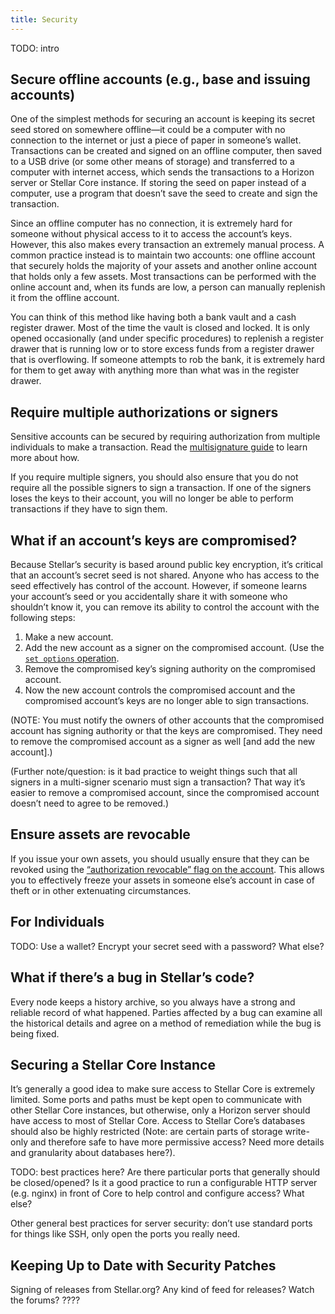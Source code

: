 ```yaml
---
title: Security
---
```


TODO: intro

## Secure offline accounts (e.g., base and issuing accounts)

One of the simplest methods for securing an account is keeping its secret seed stored on somewhere offline—it could be a computer with no connection to the internet or just a piece of paper in someone’s wallet. Transactions can be created and signed on an offline computer, then saved to a USB drive (or some other means of storage) and transferred to a computer with internet access, which sends the transactions to a Horizon server or Stellar Core instance. If storing the seed on paper instead of a computer, use a program that doesn’t save the seed to create and sign the transaction.

Since an offline computer has no connection, it is extremely hard for someone without physical access to it to access the account’s keys. However, this also makes every transaction an extremely manual process. A common practice instead is to maintain two accounts: one offline account that securely holds the majority of your assets and another online account that holds only a few assets. Most transactions can be performed with the online account and, when its funds are low, a person can manually replenish it from the offline account.

You can think of this method like having both a bank vault and a cash register drawer. Most of the time the vault is closed and locked. It is only opened occasionally (and under specific procedures) to replenish a register drawer that is running low or to store excess funds from a register drawer that is overflowing. If someone attempts to rob the bank, it is extremely hard for them to get away with anything more than what was in the register drawer.

## Require multiple authorizations or signers

Sensitive accounts can be secured by requiring authorization from multiple individuals to make a transaction. Read the [multisignature guide](concepts/multi-sig.md) to learn more about how.

If you require multiple signers, you should also ensure that you do not require all the possible signers to sign a transaction. If one of the signers loses the keys to their account, you will no longer be able to perform transactions if they have to sign them.

## What if an account’s keys are compromised?

Because Stellar’s security is based around public key encryption, it’s critical that an account’s secret seed is not shared. Anyone who has access to the seed effectively has control of the account. However, if someone learns your account’s seed or you accidentally share it with someone who shouldn’t know it, you can remove its ability to control the account with the following steps:

1. Make a new account.
2. Add the new account as a signer on the compromised account. (Use the [`set options` operation](../concepts/list-of-operations.md#set-options).
3. Remove the compromised key’s signing authority on the compromised account.
4. Now the new account controls the compromised account and the compromised account’s keys are no longer able to sign transactions.

(NOTE: You must notify the owners of other accounts that the compromised account has signing authority or that the keys are compromised. They need to remove the compromised account as a signer as well [and add the new account].)

(Further note/question: is it bad practice to weight things such that all signers in a multi-signer scenario must sign a transaction? That way it’s easier to remove a compromised account, since the compromised account doesn’t need to agree to be removed.)

## Ensure assets are revocable

If you issue your own assets, you should usually ensure that they can be revoked using the [“authorization revocable” flag on the account](concepts/accounts.md#flags). This allows you to effectively freeze your assets in someone else’s account in case of theft or in other extenuating circumstances.

## For Individuals

TODO: Use a wallet? Encrypt your secret seed with a password? What else?

## What if there’s a bug in Stellar’s code?

Every node keeps a history archive, so you always have a strong and reliable record of what happened. Parties affected by a bug can examine all the historical details and agree on a method of remediation while the bug is being fixed.

## Securing a Stellar Core Instance

It’s generally a good idea to make sure access to Stellar Core is extremely limited. Some ports and paths must be kept open to communicate with other Stellar Core instances, but otherwise, only a Horizon server should have access to most of Stellar Core. Access to Stellar Core’s databases should also be highly restricted (Note: are certain parts of storage write-only and therefore safe to have more permissive access? Need more details and granularity about databases here?).

TODO: best practices here? Are there particular ports that generally should be closed/opened? Is it a good practice to run a configurable HTTP server (e.g. nginx) in front of Core to help control and configure access? What else?

Other general best practices for server security: don’t use standard ports for things like SSH, only open the ports you really need.

## Keeping Up to Date with Security Patches

Signing of releases from Stellar.org?
Any kind of feed for releases?
Watch the forums?
????


